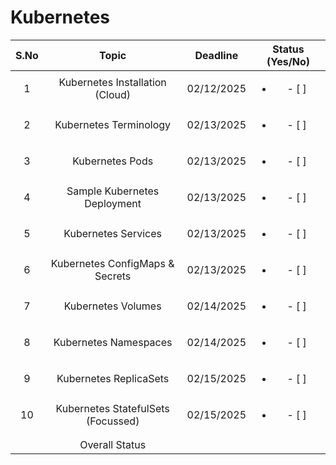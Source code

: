 # Kubernetes
| S.No | Topic    | Deadline    | Status (Yes/No) |
| :---:   | :---: | :---: | :---: |
| 1 | Kubernetes Installation (Cloud)   | 02/12/2025   | <ul><li>- [ ] </li></ul> |
| 2 | Kubernetes Terminology | 02/13/2025 | <ul><li>- [ ] </li></ul> |
| 3 | Kubernetes Pods   | 02/13/2025   | <ul><li>- [ ] </li></ul> |
| 4 | Sample Kubernetes Deployment   | 02/13/2025   | <ul><li>- [ ] </li></ul> |
| 5 | Kubernetes Services   | 02/13/2025   | <ul><li>- [ ] </li></ul> |
| 6 | Kubernetes ConfigMaps & Secrets   | 02/13/2025   | <ul><li>- [ ] </li></ul> |
| 7 | Kubernetes Volumes  | 02/14/2025   | <ul><li>- [ ] </li></ul> |
| 8 | Kubernetes Namespaces  | 02/14/2025   | <ul><li>- [ ] </li></ul> |
| 9 | Kubernetes ReplicaSets  | 02/15/2025   | <ul><li>- [ ] </li></ul> |
| 10 | Kubernetes StatefulSets (Focussed) | 02/15/2025   | <ul><li>- [ ] </li></ul> |
||
|| Overall Status |||
